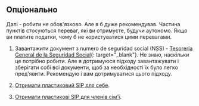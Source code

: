 ## Опціонально

Далі - робити не обов'язково. Але я б дуже рекомендував. Частина пунктів стосуються переваг, які ви отримуєте, будучи
аутономо. Якщо ви платите податки, чому б не користуватися цими перевагами.

1. Завантажити документ з numero de seguridad social (NSS) -
   [Tesorería General de la Seguridad Social](https://portal.seg-social.gob.es/wps/portal/importass/importass/bienvenida){:
   target="_blank"}. Не знаю, наскільки це потрібно робити. Але я дотримуюся підходу завантажувати і зберігати собі всі
   документи, щоб за необхідності їх було легко пред'явити. Рекомендую і вам дотримуватися цього підходу.

2. [Отримати пластиковий SIP для себе](#отримання-пластикового-sip-для-себе).

3. [Отримати пластикові SIP для членів сім'ї](#отримання-пластикового-sip-для-членів-сімї).
